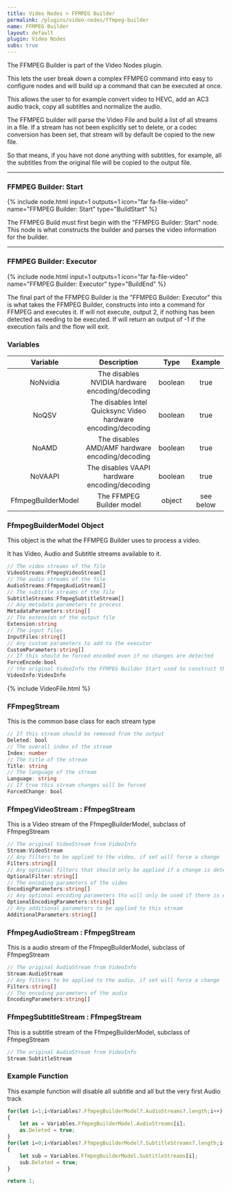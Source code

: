 ```yaml
---
title: Video Nodes > FFMPEG Builder
permalink: /plugins/video-nodes/ffmpeg-builder
name: FFMPEG Builder
layout: default
plugin: Video Nodes
subs: true
---
```



The FFMPEG Builder is part of the Video Nodes plugin.

This lets the user break down a complex FFMPEG command into easy to configure nodes and will build up a command that can be executed at once.

This allows the user to for example convert video to HEVC, add an AC3 audio track, copy all subtitles and normalize the audio.

The FFMPEG builder will parse the Video File and build a list of all streams in a file.  If a stream has not been explicitly set to delete, or a codec conversion has been set, that stream will by default be copied to the new file.

So that means, if you have not done anything with subtitles, for example, all the subtitles from the original file will be copied to the output file.

***

### FFMPEG Builder: Start
{% include node.html input=1 outputs=1 icon="far fa-file-video" name="FFMPEG Builder: Start" type="BuildStart" %}

The FFMPEG Build must first begin with the "FFMPEG Builder: Start" node.   This node is what constructs the builder and parses the video information for the builder.

***

### FFMPEG Builder: Executor
{% include node.html input=1 outputs=1 icon="far fa-file-video" name="FFMPEG Builder: Executor" type="BuildEnd" %}

The final part of the FFMPEG Builder is the "FFMPEG Builder: Executor" this is what takes the FFMPEG Builder, constructs into into a command for FFMPEG and executes it.
If will not execute, output 2, if nothing has been detected as needing to be executed.   If will return an output of -1 if the execution fails and the flow will exit.


### Variables

| Variable | Description | Type | Example |
| :---: | :---: | :---: | :---: |
| NoNvidia | The disables NVIDIA hardware encoding/decoding | boolean | true |
| NoQSV | The disables Intel Quicksync Video hardware encoding/decoding | boolean | true |
| NoAMD | The disables AMD/AMF hardware encoding/decoding | boolean | true |
| NoVAAPI | The disables VAAPI hardware encoding/decoding | boolean | true |
| FfmpegBuilderModel | The FFMPEG Builder model| object | see below |


### FfmpegBuilderModel Object
This object is the what the FFMPEG Builder uses to process a video.

It has Video, Audio and Subtitle streams available to it.

```ts
// The video streams of the file
VideoStreams:FfmpegVideoStream[]
// The audio streams of the file
AudioStreams:FfmpegAudioStream[]
// The subtitle streams of the file
SubtitleStreams:FfmpegSubtitleStream[]
// Any metadata parameters to process
MetadataParameters:string[]
// The extension of the output file
Extension:string
// The input files
InputFiles:string[]
// Any custom parameters to add to the executor
CustomParameters:string[]
// If this should be forced encoded even if no changes are detected
ForceEncode:bool
// the original VideoInfo the FFMPEG Builder Start used to construct this model
VideoInfo:VideoInfo
```

{% include VideoFile.html %}

### FFmpegStream
This is the common base class for each stream type
```ts
// If this stream should be removed from the output
Deleted: bool
// The overall index of the stream
Index: number
// The title of the stream
Title: string
// The language of the stream
Language: string
// If true this stream changes will be forced
ForcedChange: bool
```

### FfmpegVideoStream : FfmpegStream
This is a Video stream of the FfmpegBuilderModel, subclass of FfmpegStream

```ts
// The original VideoStream from VideoInfo 
Stream:VideoStream
// Any filters to be applied to the video, if set will force a change
Filters:string[]
// Any optional filters that should only be applied if a change is detected
OptionalFilter:string[]
// The encoding parameters of the video
EncodingParameters:string[]
// Any optional encoding parameters tha will only be used if there is encoding parameters etc
OptionalEncodingParameters:string[]
// Any additional parameters to be applied to this stream
AdditionalParameters:string[]
```

### FfmpegAudioStream : FfmpegStream
This is a audio stream of the FfmpegBuilderModel, subclass of FfmpegStream

```ts
// The original AudioStream from VideoInfo 
Stream:AudioStream
// Any filters to be applied to the audio, if set will force a change
Filters:string[]
// The encoding parameters of the audio
EncodingParameters:string[]
```

### FfmpegSubtitleStream : FfmpegStream
This is a subtitle stream of the FfmpegBuilderModel, subclass of FfmpegStream

```ts
// The original AudioStream from VideoInfo 
Stream:SubtitleStream
```

### Example Function
This example function will disable all subtitle and all but the very first Audio track
```js
for(let i=1;i<Variables?.FfmpegBuilderModel?.AudioStreams?.length;i++)
{
	let as = Variables.FfmpegBuilderModel.AudioStreams[i];
	as.Deleted = true;
}
for(let i=0;i<Variables?.FfmpegBuilderModel?.SubtitleStreams?.length;i++)
{
	let sub = Variables.FfmpegBuilderModel.SubtitleStreams[i];
	sub.Deleted = true;
}

return 1;
```